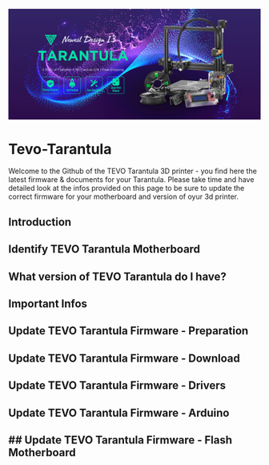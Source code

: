 ![tevo3d](img/tevo-tarantula-banner-01.jpg)
# Tevo-Tarantula

Welcome to the Github of the TEVO Tarantula 3D printer - you find here the latest firmware & documents for your Tarantula. Please take time and have detailed look at the infos provided on this page to be sure to update the correct firmware for your motherboard and version of oyur 3d printer.




## Introduction 


## Identify TEVO Tarantula Motherboard 


## What version of TEVO Tarantula do I have? 


## Important Infos


## Update TEVO Tarantula Firmware - Preparation


## Update TEVO Tarantula Firmware - Download


## Update TEVO Tarantula Firmware - Drivers


## Update TEVO Tarantula Firmware - Arduino


## ## Update TEVO Tarantula Firmware - Flash Motherboard

